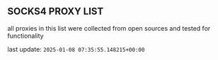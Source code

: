 ## SOCKS4 PROXY LIST

all proxies in this list were collected from open sources and tested for functionality

last update: `2025-01-08 07:35:55.148215+00:00`